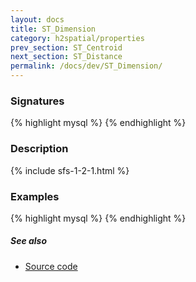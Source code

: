 ```yaml
---
layout: docs
title: ST_Dimension
category: h2spatial/properties
prev_section: ST_Centroid
next_section: ST_Distance
permalink: /docs/dev/ST_Dimension/
---
```


### Signatures

{% highlight mysql %}
{% endhighlight %}

### Description



{% include sfs-1-2-1.html %}

### Examples

{% highlight mysql %}
{% endhighlight %}

##### See also

* [Source code](https://github.com/irstv/H2GIS/blob/master/h2spatial/src/main/java/org/h2gis/h2spatial/internal/function/spatial/properties/ST_Dimension.java)
